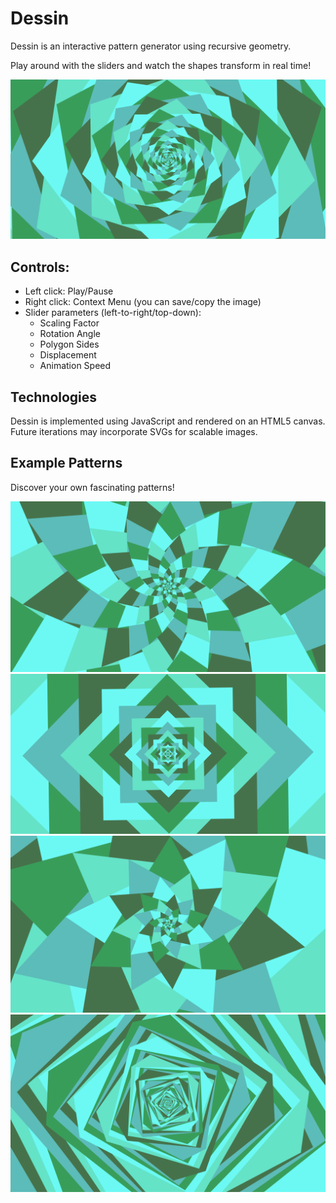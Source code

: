 # Dessin

Dessin is an interactive pattern generator using recursive geometry.

Play around with the sliders and watch the shapes transform in real time!

![example2](assets/images/dessin_big_2.png)

## Controls:
* Left click: Play/Pause
* Right click: Context Menu (you can save/copy the image)
* Slider parameters (left-to-right/top-down):
  * Scaling Factor
  * Rotation Angle
  * Polygon Sides
  * Displacement
  * Animation Speed

## Technologies
Dessin is implemented using JavaScript and rendered on an HTML5 canvas. Future iterations may incorporate SVGs for scalable images.

## Example Patterns

Discover your own fascinating patterns!

![example4](assets/images/dessin_big_4.png)
![example1](assets/images/dessin_big_1.png)
![example3](assets/images/dessin_big_3.png)
![example5](assets/images/dessin_big_5.png)